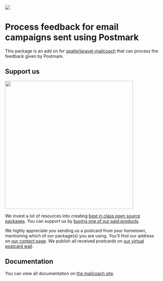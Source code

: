 
[<img src="https://github-ads.s3.eu-central-1.amazonaws.com/support-ukraine.svg?t=1" />](https://supportukrainenow.org)

# Process feedback for email campaigns sent using Postmark

This package is an add on for [spatie/laravel-mailcoach](https://github.com/spatie/laravel-mailcoach) that can process the feedback given by Postmark.

## Support us

[<img src="https://github-ads.s3.eu-central-1.amazonaws.com/laravel-mailcoach-postmark-feedback.jpg?t=1" width="419px" />](https://spatie.be/github-ad-click/laravel-mailcoach-postmark-feedback)

We invest a lot of resources into creating [best in class open source packages](https://spatie.be/open-source). You can support us by [buying one of our paid products](https://spatie.be/open-source/support-us).

We highly appreciate you sending us a postcard from your hometown, mentioning which of our package(s) you are using. You'll find our address on [our contact page](https://spatie.be/about-us). We publish all received postcards on [our virtual postcard wall](https://spatie.be/open-source/postcards).

## Documentation

You can view all documentation on [the mailcoach site](https://mailcoach.app).
